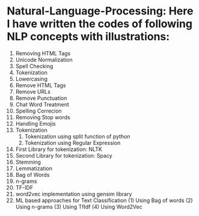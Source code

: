 # Natural-Language-Processing: Here I have written the codes of following NLP concepts with illustrations:

1. Removing HTML Tags
2. Unicode Normalization
3. Spell Checking
4. Tokenization
5. Lowercasing
6. Remove HTML Tags
7. Remove URLs
8. Remove Punctuation
9. Chat Word Treatment
10. Spelling Correcion
11. Removing Stop words
12. Handling Emojis
13. Tokenization
    1. Tokenization using split function of python
    2. Tokenization using Regular Expression
14. First Library for tokenization: NLTK
15. Second Library for tokenization: Spacy
16. Stemming
17. Lemmatization
18. Bag of Words
19. n-grams
20. TF-IDF
21. word2vec implementation using gensim library
22. ML based approaches for Text Classification
    (1) Using Bag of words
    (2) Using n-grams
    (3) Using TfIdf
    (4) Using Word2Vec
